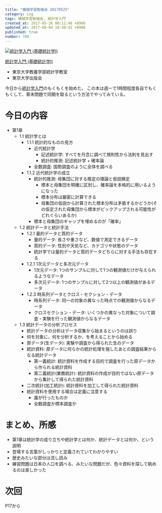 ```yaml
---
title: "機械学習勉強会 20170525"
category: Log
tags: 機械学習勉強会, 統計学入門
created_at: 2017-05-26 00:11:48 +0900
updated_at: 2017-08-04 18:48:42 +0900
published: true
number: 709
---
```


<div class="asin">
<div class="asin-image"><a href="https://www.amazon.co.jp/exec/obidos/ASIN/4130420658/nownabe0c-22/" rel="nofollow noopener" target="_blank"><img src="http://images-jp.amazon.com/images/P/4130420658.09._SL160_.jpg" alt="統計学入門 (基礎統計学Ⅰ)" title="統計学入門 (基礎統計学Ⅰ)"></a></div>
<div class="asin-detail">
<p><a href="https://www.amazon.co.jp/exec/obidos/ASIN/4130420658/nownabe0c-22/" rel="nofollow noopener" target="_blank">統計学入門 (基礎統計学Ⅰ)</a></p>
<ul>
<li>東京大学教養学部統計学教室</li>
<li>東京大学出版会</li>
</ul>
</div>

<p></p>
</div>

今日から[統計学入門](https://www.amazon.co.jp/exec/obidos/ASIN/4130420658/nownabe0c-22/)のもくもくを始めた。
この本は週一で1時間程度各自でもくもくして、章末問題で同期を取るという方法でやってみている。

# 今日の内容
* 第1章
    * 1.1 統計学とは
        * 1.1.1 統計的なものの見方
            * 近代統計学
                * 記述統計学: すべてを丹念に調べて規則性から法則を見出す
                * 統計的推測: 記述統計学 + 確率論
            * 全数調査: 国勢調査のように全体を調べる
        * 1.1.2 近代統計学の成立
            * 統計的推測: 母集団に対する推定の理論と仮説検定
                * 標本と母集団を明確に区別し、確率論を本格的に用いるようになった
                * 標本分布は厳密に計算できる
                * 母集団の仮説から計算された標本分布は矛盾するかどうか(その仮定された母集団から標本がピックアップされる可能性がどれぐらいあるか)
            * 標本と母集団のギャップを埋めるのが「確率」
    * 1.2 統計データと統計手法
        * 1.2.1 量的データと質的データ
            * 量的データ: 長さや重さなど、数値で測定できるデータ
            * 質的データ: 性別や天気など、カテゴリや状態のデータ
            * 統計学では量的データと質的データどちらに対する手法も存在する
        * 1.2.1 1次元データと多次元データ
            * 1次元データ: 1つのサンプルに対して1つの観測値だけが与えられるようなデータ
            * 多次元データ: 1つのサンプルに対して2つ以上の観測値があるデータ
        * 1.2.3 時系列データとクロス・セクション・データ
            * 時系列データ: 同一の対象の異なった時点での観測値からなるデータ
            * クロスセクション・データ: いくつかの異なった対象について調査・実験を行った観測値からなるデータ
    * 1.3 統計データの分析プロセス
        * 統計データの分析はデータ収集から始まるというのは誤り
        * 何を対象に、何を分析するか、を考えることから始める
        * 原データ(生データ): 実験や調査から得られた生のデータ
        * 統計資料: 原データに何らかの統計処理を施したあとの調査結果からなる統計データ
            * 第一義統計: 統計資料を作成する目的で調査を行った原データから作られる統計資料
            * 第二義統計(業務統計): 統計資料の作成が目的ではない原データから集計して得られた統計資料
        * 二次統計(加工統計): 統計資料を加工して得られた統計資料
        * 統計資料を使用する場合は定義に注意する
            * 誰が行ったものか
            * 全数調査か標本調査か

# まとめ、所感
* 第1章は統計学の成り立ちや統計学とは何か、統計データとは何か、という説明
* 登場する言葉がしっかりと定義されていてわかりやすい
* 歴史みたいな部分は流し読み
* 練習問題は日本の人口を調べる、みたいな問題だが、色々資料を探して眺めるのは楽しかった

# 次回
P17から
